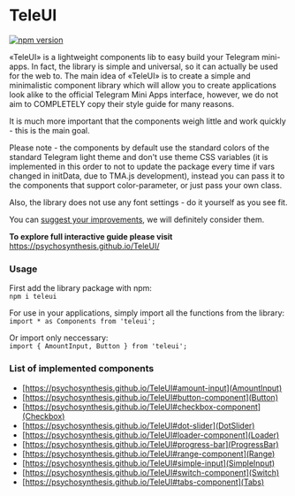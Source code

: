 # TeleUI
[![npm version](https://img.shields.io/npm/v/teleui?color=%23047dec)](https://www.npmjs.org/package/teleui)

«TeleUI» is a lightweight components lib to easy build your Telegram mini-apps. In fact, the library is simple and universal, so it can actually be used for the web to. The main idea of «TeleUI» is to create a simple and minimalistic component library which will allow you to create applications look alike to the official Telegram Mini Apps interface, however, we do not aim to COMPLETELY copy their style guide for many reasons.

It is much more important that the components weigh little and work quickly - this is the main goal.

Please note - the components by default use the standard colors of the standard Telegram light theme and don't use theme CSS variables (it is implemented in this order to not to update the package every time if vars changed in initData, due to TMA.js development), instead you can pass it to the components that support color-parameter, or just pass your own class.

Also, the library does not use any font settings - do it yourself as you see fit.

You can [suggest your improvements](https://github.com/Psychosynthesis/TeleUI), we will definitely consider them.

**To explore full interactive guide please visit** https://psychosynthesis.github.io/TeleUI/

### Usage
First add the library package with npm: \
`npm i teleui`

For use in your applications, simply import all the functions from the library: \
`import * as Components from 'teleui';`

Or import only neccessary: \
`import { AmountInput, Button } from 'teleui';`

### List of implemented components
 - [https://psychosynthesis.github.io/TeleUI#amount-input](AmountInput)
 - [https://psychosynthesis.github.io/TeleUI#button-component](Button)
 - [https://psychosynthesis.github.io/TeleUI#checkbox-component](Checkbox)
 - [https://psychosynthesis.github.io/TeleUI#dot-slider](DotSlider)
 - [https://psychosynthesis.github.io/TeleUI#loader-component](Loader)
 - [https://psychosynthesis.github.io/TeleUI#progress-bar](ProgressBar)
 - [https://psychosynthesis.github.io/TeleUI#range-component](Range)
 - [https://psychosynthesis.github.io/TeleUI#simple-input](SimpleInput)
 - [https://psychosynthesis.github.io/TeleUI#switch-component](Switch)
 - [https://psychosynthesis.github.io/TeleUI#tabs-component](Tabs)
